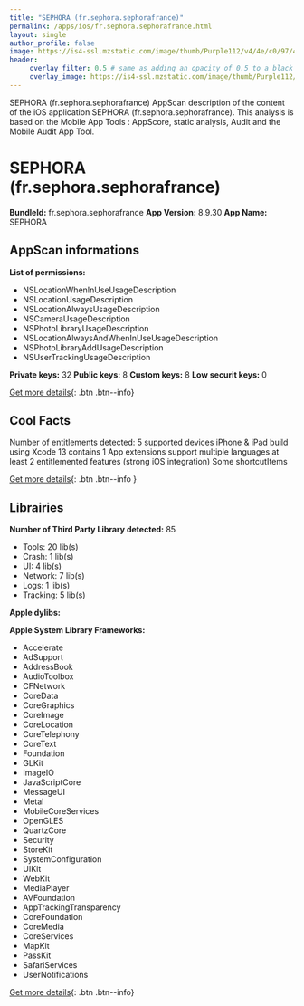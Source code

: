 ```yaml
---
title: "SEPHORA (fr.sephora.sephorafrance)"
permalink: /apps/ios/fr.sephora.sephorafrance.html
layout: single
author_profile: false
image: https://is4-ssl.mzstatic.com/image/thumb/Purple112/v4/4e/c0/97/4ec09773-6b0b-bf77-580f-485d7bc1301c/AppIcon-1x_U007emarketing-0-0-0-7-0-0-85-220.png/512x512bb.jpg
header: 
     overlay_filter: 0.5 # same as adding an opacity of 0.5 to a black background
     overlay_image: https://is4-ssl.mzstatic.com/image/thumb/Purple112/v4/4e/c0/97/4ec09773-6b0b-bf77-580f-485d7bc1301c/AppIcon-1x_U007emarketing-0-0-0-7-0-0-85-220.png/512x512bb.jpg
---
```

SEPHORA (fr.sephora.sephorafrance) AppScan description of the content of the iOS application SEPHORA (fr.sephora.sephorafrance). This analysis is based on the Mobile App Tools : AppScore, static analysis, Audit and the Mobile Audit App Tool.

# SEPHORA (fr.sephora.sephorafrance)

**BundleId:** fr.sephora.sephorafrance
**App Version:** 8.9.30
**App Name:** SEPHORA


## AppScan informations 

**List of permissions:** 
- NSLocationWhenInUseUsageDescription
- NSLocationUsageDescription
- NSLocationAlwaysUsageDescription
- NSCameraUsageDescription
- NSPhotoLibraryUsageDescription
- NSLocationAlwaysAndWhenInUseUsageDescription
- NSPhotoLibraryAddUsageDescription
- NSUserTrackingUsageDescription
  
  
**Private keys:** 32
**Public keys:** 8
**Custom keys:** 8
**Low securit keys:** 0
  
[Get more details](/pricing.html){: .btn .btn--info}

## Cool Facts

Number of entitlements detected: 5
supported devices iPhone & iPad
build using Xcode 13
contains 1 App extensions
support multiple languages
at least 2 entitlemented features (strong iOS integration)
Some shortcutItems 
  
[Get more details](/pricing.html){: .btn .btn--info }

## Librairies 
**Number of Third Party Library detected:** 85
- Tools: 20 lib(s)
- Crash: 1 lib(s)
- UI: 4 lib(s)
- Network: 7 lib(s)
- Logs: 1 lib(s)
- Tracking: 5 lib(s)


**Apple dylibs:**


**Apple System Library Frameworks:**
- Accelerate
- AdSupport
- AddressBook
- AudioToolbox
- CFNetwork
- CoreData
- CoreGraphics
- CoreImage
- CoreLocation
- CoreTelephony
- CoreText
- Foundation
- GLKit
- ImageIO
- JavaScriptCore
- MessageUI
- Metal
- MobileCoreServices
- OpenGLES
- QuartzCore
- Security
- StoreKit
- SystemConfiguration
- UIKit
- WebKit
- MediaPlayer
- AVFoundation
- AppTrackingTransparency
- CoreFoundation
- CoreMedia
- CoreServices
- MapKit
- PassKit
- SafariServices
- UserNotifications


  
[Get more details](/pricing.html){: .btn .btn--info}

